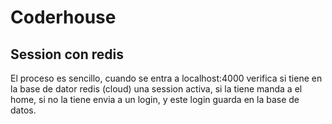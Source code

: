 # Coderhouse
## Session con redis  

El proceso es sencillo, cuando se entra a localhost:4000 verifica si tiene en la base de dator redis (cloud) una session activa, si la tiene manda a el home, si no la tiene envia a un login, y este login guarda en la base de datos.
